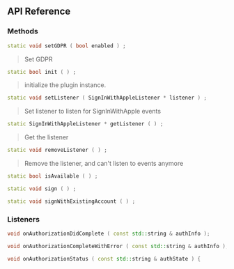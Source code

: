 ## API Reference

### Methods
```cpp
static void setGDPR ( bool enabled ) ;
```
> Set GDPR

```cpp
static bool init ( ) ;
```
>  initialize the plugin instance.

```cpp
static void setListener ( SignInWithAppleListener * listener ) ;
```
> Set listener to listen for SignInWithApple events

```cpp
static SignInWithAppleListener * getListener ( ) ;
```
> Get the listener

```cpp
static void removeListener ( ) ;
```
> Remove the listener, and can't listen to events anymore

```cpp
static bool isAvailable ( ) ;
```

```cpp
static void sign ( ) ;
```

```cpp
static void signWithExistingAccount ( ) ;
```


### Listeners
```cpp
void onAuthorizationDidComplete ( const std::string & authInfo );
```

```cpp
void onAuthorizationCompleteWithError ( const std::string & authInfo );
```

```cpp
void onAuthorizationStatus ( const std::string & authState ) {
```


